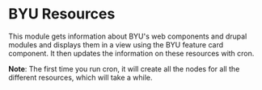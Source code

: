 # BYU Resources

This module gets information about BYU's web components and drupal modules and displays them in a view using the BYU feature card component. It then updates the information on these resources with cron.

**Note**: The first time you run cron, it will create all the nodes for all the different resources, which will take a while.
